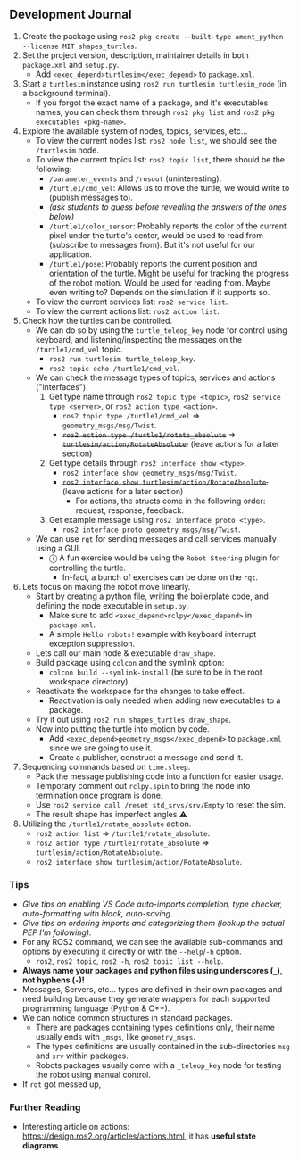 
## Development Journal

1. Create the package using `ros2 pkg create --built-type ament_python --license MIT shapes_turtles`.
2. Set the project version, description, maintainer details in both `package.xml` and `setup.py`.
    - Add `<exec_depend>turtlesim</exec_depend>` to `package.xml`.
3. Start a `turtlesim` instance using `ros2 run turtlesim turtlesim_node` (in a background terminal).
    - If you forgot the exact name of a package, and it's executables names, you can check them through `ros2 pkg list`
    and `ros2 pkg executables <pkg-name>`.
4. Explore the available system of nodes, topics, services, etc...
    - To view the current nodes list: `ros2 node list`, we should see the `/turtlesim` node.
    - To view the current topics list: `ros2 topic list`, there should be the following:
        - `/parameter_events` and `/rosout` (uninteresting).
        - `/turtle1/cmd_vel`: Allows us to move the turtle, we would write to (publish messages to).
        - _(ask students to guess before revealing the answers of the ones below)_
        - `/turtle1/color_sensor`: Probably reports the color of the current pixel under the turtle's center, would be used to read from (subscribe to messages from). But it's not useful for our application.
        - `/turtle1/pose`: Probably reports the current position and orientation of the turtle. Might be useful for tracking the progress of the robot motion. Would be used for reading from. Maybe even writing to? Depends on the simulation if it supports so.
    - To view the current services list: `ros2 service list`.
    - To view the current actions list: `ros2 action list`.
5. Check how the turtles can be controlled.
    - We can do so by using the `turtle_teleop_key` node for control using keyboard, and listening/inspecting the messages on the `/turtle1/cmd_vel` topic.
        - `ros2 run turtlesim turtle_teleop_key`.
        - `ros2 topic echo /turtle1/cmd_vel`.
    - We can check the message types of topics, services and actions ("interfaces").
        1. Get type name through `ros2 topic type <topic>`, `ros2 service type <server>`, or `ros2 action type <action>`.
            - `ros2 topic type /turtle1/cmd_vel` ⇒ `geometry_msgs/msg/Twist`.
            - ~~`ros2 action type /turtle1/rotate_absolute` ⇒ `turtlesim/action/RotateAbsolute`.~~ (leave actions for a later section)
        2. Get type details through `ros2 interface show <type>`.
            - `ros2 interface show geometry_msgs/msg/Twist`.
            - ~~`ros2 interface show turtlesim/action/RotateAbsolute`.~~ (leave actions for a later section)
                - For actions, the structs come in the following order: request, response, feedback.
        3. Get example message using `ros2 interface proto <type>`.
            - `ros2 interface proto geometry_msgs/msg/Twist`.
    - We can use `rqt` for sending messages and call services manually using a GUI.
        - ⓘ A fun exercise would be using the `Robot Steering` plugin for controlling the turtle.
            - In-fact, a bunch of exercises can be done on the `rqt`.
6. Lets focus on making the robot move linearly.
    - Start by creating a python file, writing the boilerplate code, and defining the node executable in `setup.py`.
        - Make sure to add `<exec_depend>rclpy</exec_depend>` in `package.xml`.
        - A simple `Hello robots!` example with keyboard interrupt exception suppression.
    - Lets call our main node & executable `draw_shape`.
    - Build package using `colcon` and the symlink option:
        - `colcon build --symlink-install` (be sure to be in the root workspace directory)
    - Reactivate the workspace for the changes to take effect.
        - Reactivation is only needed when adding new executables to a package.
    - Try it out using `ros2 run shapes_turtles draw_shape`.
    - Now into putting the turtle into motion by code.
        - Add `<exec_depend>geometry_msgs</exec_depend>` to `package.xml` since we are going to use it.
        - Create a publisher, construct a message and send it.
7. Sequencing commands based on `time.sleep`.
    - Pack the message publishing code into a function for easier usage.
    - Temporary comment out `rclpy.spin` to bring the node into termination once program is done.
    - Use `ros2 service call /reset std_srvs/srv/Empty` to reset the sim.
    - The result shape has imperfect angles ⚠️
8. Utilizing the `/turtle1/rotate_absolute` action.
    - `ros2 action list` ⇒ `/turtle1/rotate_absolute`.
    - `ros2 action type /turtle1/rotate_absolute` ⇒ `turtlesim/action/RotateAbsolute`.
    - `ros2 interface show turtlesim/action/RotateAbsolute`.

### Tips

- _Give tips on enabling VS Code auto-imports completion, type checker, auto-formatting with black, auto-saving._
- _Give tips on ordering imports and categorizing them (lookup the actual PEP I'm following)._
- For any ROS2 command, we can see the available sub-commands and options by executing it directly or with the `--help`/`-h` option.
    - `ros2`, `ros2 topic`, `ros2 -h`, `ros2 topic list --help`.
- **Always name your packages and python files using underscores (`_`), not hyphens (`-`)!**
- Messages, Servers, etc... types are defined in their own packages and need building because they generate wrappers for each supported programming language (Python & C++).
- We can notice common structures in standard packages.
    - There are packages containing types definitions only, their name usually ends with `_msgs`, like `geometry_msgs`.
    - The types definitions are usually contained in the sub-directories `msg` and `srv` within packages.
    - Robots packages usually come with a `_teleop_key` node for testing the robot using manual control.
- If `rqt` got messed up,

### Further Reading

- Interesting article on actions: https://design.ros2.org/articles/actions.html, it has **useful state diagrams**.